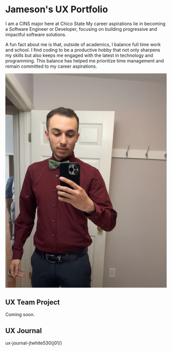 # Jameson's UX Portfolio 


I am a CINS major here at Chico State My career aspirations lie in becoming a Software Engineer or Developer, focusing on building progressive and impactful software solutions.

A fun fact about me is that, outside of academics, I balance full time work and school. I find coding to be a productive hobby that not only sharpens my skills but also keeps me engaged with the latest in technology and programming. This balance has helped me prioritize time management and remain committed to my career aspirations.

![Jameson's Photo](assets/thumbnail_IMG_4899.jpg)

## UX Team Project

Coming soon.

## UX Journal

ux-journal-jtwhite530(j01/)
